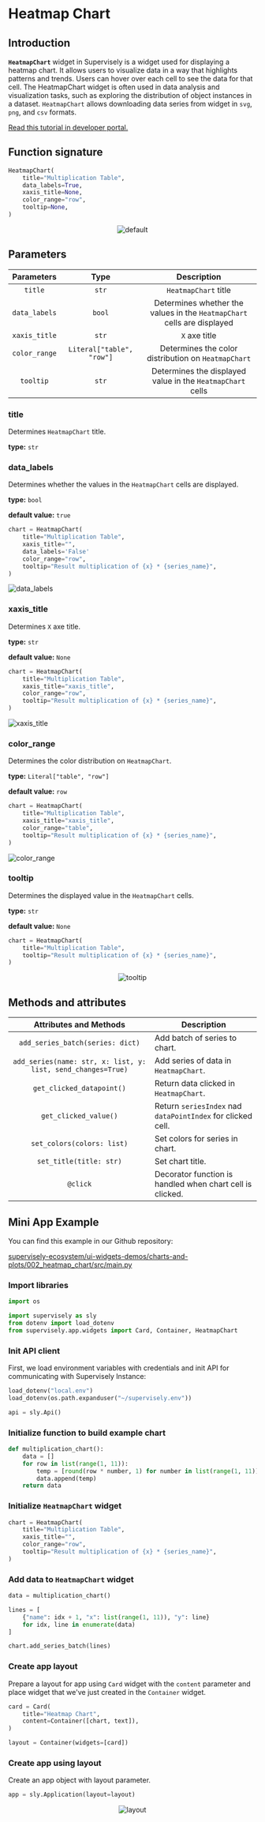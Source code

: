 # Heatmap Chart

## Introduction

**`HeatmapChart`** widget in Supervisely is a widget used for displaying a heatmap chart. It allows users to visualize data in a way that highlights patterns and trends. Users can hover over each cell to see the data for that cell. The HeatmapChart widget is often used in data analysis and visualization tasks, such as exploring the distribution of object instances in a dataset.
`HeatmapChart` allows downloading data series from widget in `svg`, `png`, and `csv` formats.

[Read this tutorial in developer portal.](https://developer.supervise.ly/app-development/widgets/charts-and-plots/heatmapchart)

## Function signature

```python
HeatmapChart(
    title="Multiplication Table",
    data_labels=True,
    xaxis_title=None,
    color_range="row",
    tooltip=None,
)
```

<p align="center">
  <img src="https://user-images.githubusercontent.com/120389559/218247387-621e000a-56ef-4b0a-9900-1ef8cd0ebf38.gif" alt="default" />
</p>

## Parameters

|  Parameters   |           Type            |                                Description                                |
| :-----------: | :-----------------------: | :-----------------------------------------------------------------------: |
|    `title`    |           `str`           |                           `HeatmapChart` title                            |
| `data_labels` |          `bool`           | Determines whether the values ​​in the `HeatmapChart` cells are displayed |
| `xaxis_title` |           `str`           |                               `X` axe title                               |
| `color_range` | `Literal["table", "row"]` |            Determines the color distribution on `HeatmapChart`            |
|   `tooltip`   |           `str`           |        Determines the displayed value in the `HeatmapChart` cells         |

### title

Determines `HeatmapChart` title.

**type:** `str`

### data_labels

Determines whether the values ​​in the `HeatmapChart` cells are displayed.

**type:** `bool`

**default value:** `true`

```python
chart = HeatmapChart(
    title="Multiplication Table",
    xaxis_title="",
    data_labels='False'
    color_range="row",
    tooltip="Result multiplication of {x} * {series_name}",
)
```

![data_labels](https://user-images.githubusercontent.com/120389559/218247687-c27fcc47-16ab-40a5-a025-df8766dc5f42.gif)

### xaxis_title

Determines `X` axe title.

**type:** `str`

**default value:** `None`

```python
chart = HeatmapChart(
    title="Multiplication Table",
    xaxis_title="xaxis_title",
    color_range="row",
    tooltip="Result multiplication of {x} * {series_name}",
)
```

![xaxis_title](https://user-images.githubusercontent.com/120389559/218247762-ea5506e9-c029-41cf-b976-d9d80aee8b09.png)

### color_range

Determines the color distribution on `HeatmapChart`.

**type:** `Literal["table", "row"]`

**default value:** `row`

```python
chart = HeatmapChart(
    title="Multiplication Table",
    xaxis_title="xaxis_title",
    color_range="table",
    tooltip="Result multiplication of {x} * {series_name}",
)
```

![color_range](https://user-images.githubusercontent.com/120389559/220913004-f46fa248-3368-4be9-9bb4-0396ebffe56c.png)

### tooltip

Determines the displayed value in the `HeatmapChart` cells.

**type:** `str`

**default value:** `None`

```python
chart = HeatmapChart(
    title="Multiplication Table",
    tooltip="Result multiplication of {x} * {series_name}",
)
```

<p align="center">
  <img src="https://user-images.githubusercontent.com/120389559/218247998-6d6503a6-d5b4-4565-a4de-7aa0e96d52e1.gif" alt="tooltip" />
</p>

## Methods and attributes

|                    Attributes and Methods                    | Description                                                 |
| :----------------------------------------------------------: | ----------------------------------------------------------- |
|               `add_series_batch(series: dict)`               | Add batch of series to chart.                               |
| `add_series(name: str, x: list, y: list, send_changes=True)` | Add series of data in `HeatmapChart`.                       |
|                  `get_clicked_datapoint()`                   | Return data clicked in `HeatmapChart`.                      |
|                    `get_clicked_value()`                     | Return `seriesIndex` nad `dataPointIndex` for clicked cell. |
|                  `set_colors(colors: list)`                  | Set colors for series in chart.                             |
|                   `set_title(title: str)`                    | Set chart title.                                            |
|                           `@click`                           | Decorator function is handled when chart cell is clicked.   |

## Mini App Example

You can find this example in our Github repository:

[supervisely-ecosystem/ui-widgets-demos/charts-and-plots/002_heatmap_chart/src/main.py](https://github.com/supervisely-ecosystem/ui-widgets-demos/blob/master/charts-and-plots/002_heatmap_chart/src/main.py)

### Import libraries

```python
import os

import supervisely as sly
from dotenv import load_dotenv
from supervisely.app.widgets import Card, Container, HeatmapChart
```

### Init API client

First, we load environment variables with credentials and init API for communicating with Supervisely Instance:

```python
load_dotenv("local.env")
load_dotenv(os.path.expanduser("~/supervisely.env"))

api = sly.Api()
```

### Initialize function to build example chart

```python
def multiplication_chart():
    data = []
    for row in list(range(1, 11)):
        temp = [round(row * number, 1) for number in list(range(1, 11))]
        data.append(temp)
    return data
```

### Initialize `HeatmapChart` widget

```python
chart = HeatmapChart(
    title="Multiplication Table",
    xaxis_title="",
    color_range="row",
    tooltip="Result multiplication of {x} * {series_name}",
)
```

### Add data to `HeatmapChart` widget

```python
data = multiplication_chart()

lines = [
    {"name": idx + 1, "x": list(range(1, 11)), "y": line}
    for idx, line in enumerate(data)
]

chart.add_series_batch(lines)
```

### Create app layout

Prepare a layout for app using `Card` widget with the `content` parameter and place widget that we've just created in the `Container` widget.

```python
card = Card(
    title="Heatmap Chart",
    content=Container([chart, text]),
)

layout = Container(widgets=[card])
```

### Create app using layout

Create an app object with layout parameter.

```python
app = sly.Application(layout=layout)
```


<p align="center">
  <img src="https://user-images.githubusercontent.com/120389559/218247387-621e000a-56ef-4b0a-9900-1ef8cd0ebf38.gif" alt="layout" />
</p>

